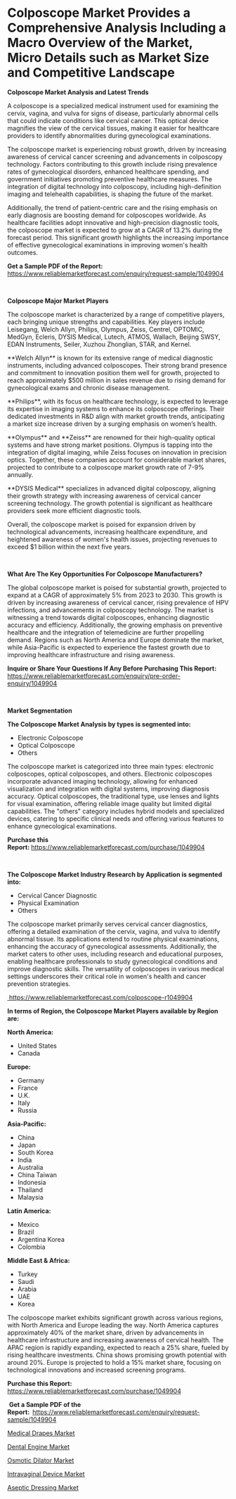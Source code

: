 <p><h1>Colposcope Market Provides a Comprehensive Analysis Including a Macro Overview of the Market, Micro Details such as Market Size and Competitive Landscape</h1></p><p><strong>Colposcope Market Analysis and Latest Trends</strong></p>
<p><p>A colposcope is a specialized medical instrument used for examining the cervix, vagina, and vulva for signs of disease, particularly abnormal cells that could indicate conditions like cervical cancer. This optical device magnifies the view of the cervical tissues, making it easier for healthcare providers to identify abnormalities during gynecological examinations.</p><p>The colposcope market is experiencing robust growth, driven by increasing awareness of cervical cancer screening and advancements in colposcopy technology. Factors contributing to this growth include rising prevalence rates of gynecological disorders, enhanced healthcare spending, and government initiatives promoting preventive healthcare measures. The integration of digital technology into colposcopy, including high-definition imaging and telehealth capabilities, is shaping the future of the market.</p><p>Additionally, the trend of patient-centric care and the rising emphasis on early diagnosis are boosting demand for colposcopes worldwide. As healthcare facilities adopt innovative and high-precision diagnostic tools, the colposcope market is expected to grow at a CAGR of 13.2% during the forecast period. This significant growth highlights the increasing importance of effective gynecological examinations in improving women's health outcomes.</p></p>
<p><strong>Get a Sample PDF of the Report:&nbsp;</strong> <a href="https://www.reliablemarketforecast.com/enquiry/request-sample/1049904?utm_campaign=1170&utm_medium=2&utm_source=Github&utm_content=ia&utm_term=03032025&utm_id=colposcope">https://www.reliablemarketforecast.com/enquiry/request-sample/1049904</a></p>
<p>&nbsp;</p>
<p><strong>Colposcope Major Market Players</strong></p>
<p><p>The colposcope market is characterized by a range of competitive players, each bringing unique strengths and capabilities. Key players include Leisegang, Welch Allyn, Philips, Olympus, Zeiss, Centrel, OPTOMIC, MedGyn, Ecleris, DYSIS Medical, Lutech, ATMOS, Wallach, Beijing SWSY, EDAN Instruments, Seiler, Xuzhou Zhonglian, STAR, and Kernel.</p><p>**Welch Allyn** is known for its extensive range of medical diagnostic instruments, including advanced colposcopes. Their strong brand presence and commitment to innovation position them well for growth, projected to reach approximately $500 million in sales revenue due to rising demand for gynecological exams and chronic disease management.</p><p>**Philips**, with its focus on healthcare technology, is expected to leverage its expertise in imaging systems to enhance its colposcope offerings. Their dedicated investments in R&D align with market growth trends, anticipating a market size increase driven by a surging emphasis on women’s health.</p><p>**Olympus** and **Zeiss** are renowned for their high-quality optical systems and have strong market positions. Olympus is tapping into the integration of digital imaging, while Zeiss focuses on innovation in precision optics. Together, these companies account for considerable market shares, projected to contribute to a colposcope market growth rate of 7-9% annually.</p><p>**DYSIS Medical** specializes in advanced digital colposcopy, aligning their growth strategy with increasing awareness of cervical cancer screening technology. The growth potential is significant as healthcare providers seek more efficient diagnostic tools.</p><p>Overall, the colposcope market is poised for expansion driven by technological advancements, increasing healthcare expenditure, and heightened awareness of women's health issues, projecting revenues to exceed $1 billion within the next five years.</p></p>
<p>&nbsp;</p>
<p><strong>What Are The Key Opportunities For Colposcope Manufacturers?</strong></p>
<p><p>The global colposcope market is poised for substantial growth, projected to expand at a CAGR of approximately 5% from 2023 to 2030. This growth is driven by increasing awareness of cervical cancer, rising prevalence of HPV infections, and advancements in colposcopy technology. The market is witnessing a trend towards digital colposcopes, enhancing diagnostic accuracy and efficiency. Additionally, the growing emphasis on preventive healthcare and the integration of telemedicine are further propelling demand. Regions such as North America and Europe dominate the market, while Asia-Pacific is expected to experience the fastest growth due to improving healthcare infrastructure and rising awareness.</p></p>
<p><strong>Inquire or Share Your Questions If Any Before Purchasing This Report:</strong> <a href="https://www.reliablemarketforecast.com/enquiry/pre-order-enquiry/1049904?utm_campaign=1170&utm_medium=2&utm_source=Github&utm_content=ia&utm_term=03032025&utm_id=colposcope">https://www.reliablemarketforecast.com/enquiry/pre-order-enquiry/1049904</a></p>
<p>&nbsp;</p>
<p><strong>Market Segmentation</strong></p>
<p><strong>The Colposcope Market Analysis by types is segmented into:</strong></p>
<p><ul><li>Electronic Colposcope</li><li>Optical Colposcope</li><li>Others</li></ul></p>
<p><p>The colposcope market is categorized into three main types: electronic colposcopes, optical colposcopes, and others. Electronic colposcopes incorporate advanced imaging technology, allowing for enhanced visualization and integration with digital systems, improving diagnosis accuracy. Optical colposcopes, the traditional type, use lenses and lights for visual examination, offering reliable image quality but limited digital capabilities. The "others" category includes hybrid models and specialized devices, catering to specific clinical needs and offering various features to enhance gynecological examinations.</p></p>
<p><strong>Purchase this Report:&nbsp;</strong><a href="https://www.reliablemarketforecast.com/purchase/1049904?utm_campaign=1170&utm_medium=2&utm_source=Github&utm_content=ia&utm_term=03032025&utm_id=colposcope">https://www.reliablemarketforecast.com/purchase/1049904</a></p>
<p>&nbsp;</p>
<p><strong>The Colposcope Market Industry Research by Application is segmented into:</strong></p>
<p><ul><li>Cervical Cancer Diagnostic</li><li>Physical Examination</li><li>Others</li></ul></p>
<p><p>The colposcope market primarily serves cervical cancer diagnostics, offering a detailed examination of the cervix, vagina, and vulva to identify abnormal tissue. Its applications extend to routine physical examinations, enhancing the accuracy of gynecological assessments. Additionally, the market caters to other uses, including research and educational purposes, enabling healthcare professionals to study gynecological conditions and improve diagnostic skills. The versatility of colposcopes in various medical settings underscores their critical role in women's health and cancer prevention strategies.</p></p>
<p><a href="https://www.reliablemarketforecast.com/colposcope-r1049904?utm_campaign=1170&utm_medium=2&utm_source=Github&utm_content=ia&utm_term=03032025&utm_id=colposcope">&nbsp;https://www.reliablemarketforecast.com/colposcope-r1049904</a></p>
<p><strong>In terms of Region, the Colposcope Market Players available by Region are:</strong></p>
<p>
    <p> <strong> North America: </strong>
        <ul>
            <li>United States</li>
            <li>Canada</li>
        </ul>
        </p> 
    <p> <strong> Europe: </strong>
        <ul>
            <li>Germany</li>
            <li>France</li>
            <li>U.K.</li>
            <li>Italy</li>
            <li>Russia</li>
        </ul>
        </p> 
    <p> <strong> Asia-Pacific: </strong>
        <ul>
            <li>China</li>
            <li>Japan</li>
            <li>South Korea</li>
            <li>India</li>
            <li>Australia</li>
            <li>China Taiwan</li>
            <li>Indonesia</li>
            <li>Thailand</li>
            <li>Malaysia</li>
        </ul>
        </p> 
    <p> <strong> Latin America: </strong>
        <ul>
            <li>Mexico</li>
            <li>Brazil</li>
            <li>Argentina Korea</li>
            <li>Colombia</li>
        </ul>
        </p> 
    <p> <strong> Middle East & Africa: </strong>
        <ul>
            <li>Turkey</li>
            <li>Saudi</li>
            <li>Arabia</li>
            <li>UAE</li>
            <li>Korea</li>
        </ul>
    </p>
    </p>
<p><p>The colposcope market exhibits significant growth across various regions, with North America and Europe leading the way. North America captures approximately 40% of the market share, driven by advancements in healthcare infrastructure and increasing awareness of cervical health. The APAC region is rapidly expanding, expected to reach a 25% share, fueled by rising healthcare investments. China shows promising growth potential with around 20%. Europe is projected to hold a 15% market share, focusing on technological innovations and increased screening programs.</p></p>
<p><strong>Purchase this Report: </strong><a href="https://www.reliablemarketforecast.com/purchase/1049904?utm_campaign=1170&utm_medium=2&utm_source=Github&utm_content=ia&utm_term=03032025&utm_id=colposcope">https://www.reliablemarketforecast.com/purchase/1049904</a></p>
<p>&nbsp;<strong>Get a Sample PDF of the Report:&nbsp;&nbsp;</strong><a href="https://www.reliablemarketforecast.com/enquiry/request-sample/1049904?utm_campaign=1170&utm_medium=2&utm_source=Github&utm_content=ia&utm_term=03032025&utm_id=colposcope">https://www.reliablemarketforecast.com/enquiry/request-sample/1049904</a></p>
<p><strong></strong></p>
<p><p><a href="https://github.com/tamvrosiya/Market-Research-Report-List-6/blob/main/medical-drapes-market.md?utm_campaign=1170&utm_medium=2&utm_source=Github&utm_content=ia&utm_term=03032025&utm_id=colposcope">Medical Drapes Market</a></p><p><a href="https://github.com/SanjidaKhan901/Market-Research-Report-List-1/blob/main/dental-engine-market.md?utm_campaign=1170&utm_medium=2&utm_source=Github&utm_content=ia&utm_term=03032025&utm_id=colposcope">Dental Engine Market</a></p><p><a href="https://github.com/saribuissawi/Market-Research-Report-List-1/blob/main/osmotic-dilator-market.md?utm_campaign=1170&utm_medium=2&utm_source=Github&utm_content=ia&utm_term=03032025&utm_id=colposcope">Osmotic Dilator Market</a></p><p><a href="https://github.com/AngelaWalsh696/Market-Research-Report-List-1/blob/main/intravaginal-device-market.md?utm_campaign=1170&utm_medium=2&utm_source=Github&utm_content=ia&utm_term=03032025&utm_id=colposcope">Intravaginal Device Market</a></p><p><a href="https://github.com/pizolina/Market-Research-Report-List-7/blob/main/aseptic-dressing-market.md?utm_campaign=1170&utm_medium=2&utm_source=Github&utm_content=ia&utm_term=03032025&utm_id=colposcope">Aseptic Dressing Market</a></p></p>